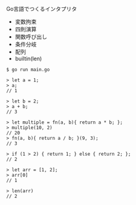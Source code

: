 Go言語でつくるインタプリタ

- 変数拘束
- 四則演算
- 関数呼び出し
- 条件分岐
- 配列
- builtin(len)

```
$ go run main.go

> let a = 1;
> a;
// 1

> let b = 2;
> a + b;
// 3

> let multiple = fn(a, b){ return a * b; };
> multiple(10, 2)
// 20
> fn(a, b){ return a / b; }(9, 3);
// 3

> if (1 > 2) { return 1; } else { return 2; };
// 2

> let arr = [1, 2];
> arr[0]
// 1

> len(arr)
// 2
```
